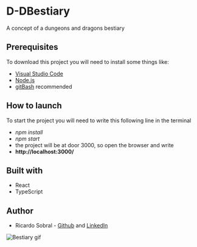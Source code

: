 # D-DBestiary
 A concept of a dungeons and dragons bestiary
## Prerequisites
To download this project you will need to install some things like:
* [Visual Studio Code](https://code.visualstudio.com/download)
* [Node.js](https://nodejs.org/en/)
* [gitBash](https://gitforwindows.org/) recommended 

## How to launch
To start the project you will need to write this following line in the terminal
* *npm install*
* *npm start*
* the project will be at door 3000, so open the browser and write 
* **http://localhost:3000/**

## Built with
* React 
* TypeScript


## Author
* Ricardo Sobral - [Github](https://github.com/RicardoSobral-7) and [LinkedIn](https://www.linkedin.com/in/ricardo-sobral-b8978613a/)

![Bestiary gif]()

